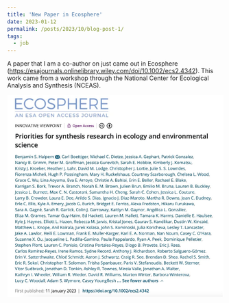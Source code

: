 ```yaml
---
title: 'New Paper in Ecosphere'
date: 2023-01-12
permalink: /posts/2023/10/blog-post-1/
tags:
  - job
---
```


A paper that I am a co-author on just came out in Ecosphere (https://esajournals.onlinelibrary.wiley.com/doi/10.1002/ecs2.4342). This work came from a workshop through the National Center for Ecological Analysis and Synthesis (NCEAS). 

<img src='/images/ecospherePaper.jpeg'>
